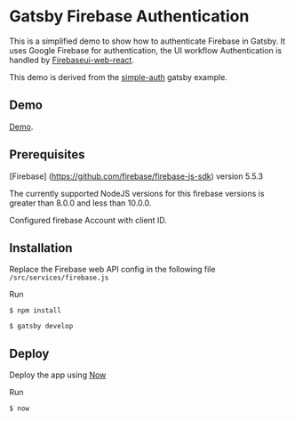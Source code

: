 # Gatsby Firebase Authentication

This is a simplified demo to show how to authenticate Firebase in Gatsby. It uses Google Firebase for authentication, the UI workflow Authentication is handled by [Firebaseui-web-react](https://github.com/firebase/firebaseui-web-react).

This demo is derived from the [simple-auth](https://github.com/gatsbyjs/gatsby/tree/master/examples/simple-auth) gatsby example.


## Demo

[Demo](https://gatsby-firebase-authentication.sbr22.now.sh/).


## Prerequisites
[Firebase] (https://github.com/firebase/firebase-js-sdk) version 5.5.3

The currently supported NodeJS versions for this firebase versions is greater than 8.0.0 and less than 10.0.0. 

Configured firebase Account with client ID.

## Installation
Replace the Firebase web API config in the following file `/src/services/firebase.js`

Run 

    $ npm install

    $ gatsby develop


## Deploy

Deploy the app using [Now](https://zeit.co/now)

Run

    $ now


